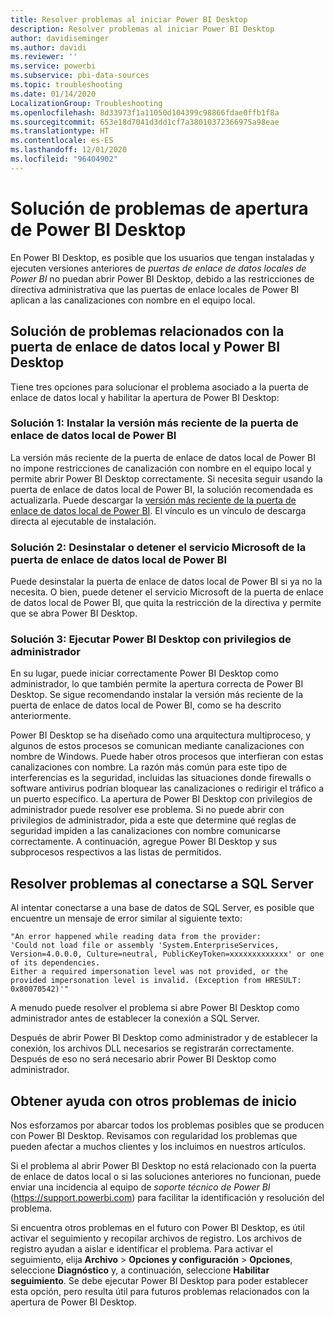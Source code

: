 ```yaml
---
title: Resolver problemas al iniciar Power BI Desktop
description: Resolver problemas al iniciar Power BI Desktop
author: davidiseminger
ms.author: davidi
ms.reviewer: ''
ms.service: powerbi
ms.subservice: pbi-data-sources
ms.topic: troubleshooting
ms.date: 01/14/2020
LocalizationGroup: Troubleshooting
ms.openlocfilehash: 8d33973f1a11050d104399c98866fdae0ffb1f8a
ms.sourcegitcommit: 653e18d7041d3dd1cf7a38010372366975a98eae
ms.translationtype: HT
ms.contentlocale: es-ES
ms.lasthandoff: 12/01/2020
ms.locfileid: "96404902"
---
```

# <a name="troubleshoot-opening-power-bi-desktop"></a>Solución de problemas de apertura de Power BI Desktop

En Power BI Desktop, es posible que los usuarios que tengan instaladas y ejecuten versiones anteriores de *puertas de enlace de datos locales de Power BI* no puedan abrir Power BI Desktop, debido a las restricciones de directiva administrativa que las puertas de enlace locales de Power BI aplican a las canalizaciones con nombre en el equipo local.

## <a name="resolve-issues-with-the-on-premises-data-gateway-and-power-bi-desktop"></a>Solución de problemas relacionados con la puerta de enlace de datos local y Power BI Desktop

Tiene tres opciones para solucionar el problema asociado a la puerta de enlace de datos local y habilitar la apertura de Power BI Desktop:

### <a name="resolution-1-install-the-latest-version-of-power-bi-on-premises-data-gateway"></a>Solución 1: Instalar la versión más reciente de la puerta de enlace de datos local de Power BI

La versión más reciente de la puerta de enlace de datos local de Power BI no impone restricciones de canalización con nombre en el equipo local y permite abrir Power BI Desktop correctamente. Si necesita seguir usando la puerta de enlace de datos local de Power BI, la solución recomendada es actualizarla. Puede descargar la [versión más reciente de la puerta de enlace de datos local de Power BI](https://go.microsoft.com/fwlink/?LinkId=698863). El vínculo es un vínculo de descarga directa al ejecutable de instalación.

### <a name="resolution-2-uninstall-or-stop-the-power-bi-on-premises-data-gateway-microsoft-service"></a>Solución 2: Desinstalar o detener el servicio Microsoft de la puerta de enlace de datos local de Power BI

Puede desinstalar la puerta de enlace de datos local de Power BI si ya no la necesita. O bien, puede detener el servicio Microsoft de la puerta de enlace de datos local de Power BI, que quita la restricción de la directiva y permite que se abra Power BI Desktop.

### <a name="resolution-3-run-power-bi-desktop-with-administrator-privilege"></a>Solución 3: Ejecutar Power BI Desktop con privilegios de administrador

En su lugar, puede iniciar correctamente Power BI Desktop como administrador, lo que también permite la apertura correcta de Power BI Desktop. Se sigue recomendando instalar la versión más reciente de la puerta de enlace de datos local de Power BI, como se ha descrito anteriormente.

Power BI Desktop se ha diseñado como una arquitectura multiproceso, y algunos de estos procesos se comunican mediante canalizaciones con nombre de Windows. Puede haber otros procesos que interfieran con estas canalizaciones con nombre. La razón más común para este tipo de interferencias es la seguridad, incluidas las situaciones donde firewalls o software antivirus podrían bloquear las canalizaciones o redirigir el tráfico a un puerto específico. La apertura de Power BI Desktop con privilegios de administrador puede resolver ese problema. Si no puede abrir con privilegios de administrador, pida a este que determine qué reglas de seguridad impiden a las canalizaciones con nombre comunicarse correctamente. A continuación, agregue Power BI Desktop y sus subprocesos respectivos a las listas de permitidos.

## <a name="resolve-issues-when-connecting-to-sql-server"></a>Resolver problemas al conectarse a SQL Server

Al intentar conectarse a una base de datos de SQL Server, es posible que encuentre un mensaje de error similar al siguiente texto:

`"An error happened while reading data from the provider:`\
`'Could not load file or assembly 'System.EnterpriseServices, Version=4.0.0.0, Culture=neutral, PublicKeyToken=xxxxxxxxxxxxx' or one of its dependencies.`\
`Either a required impersonation level was not provided, or the provided impersonation level is invalid. (Exception from HRESULT: 0x80070542)'"`

A menudo puede resolver el problema si abre Power BI Desktop como administrador antes de establecer la conexión a SQL Server.

Después de abrir Power BI Desktop como administrador y de establecer la conexión, los archivos DLL necesarios se registrarán correctamente. Después de eso no será necesario abrir Power BI Desktop como administrador.

## <a name="get-help-with-other-launch-issues"></a>Obtener ayuda con otros problemas de inicio

Nos esforzamos por abarcar todos los problemas posibles que se producen con Power BI Desktop. Revisamos con regularidad los problemas que pueden afectar a muchos clientes y los incluimos en nuestros artículos.

Si el problema al abrir Power BI Desktop no está relacionado con la puerta de enlace de datos local o si las soluciones anteriores no funcionan, puede enviar una incidencia al equipo de *soporte técnico de Power BI* (<https://support.powerbi.com>) para facilitar la identificación y resolución del problema.

Si encuentra otros problemas en el futuro con Power BI Desktop, es útil activar el seguimiento y recopilar archivos de registro. Los archivos de registro ayudan a aislar e identificar el problema. Para activar el seguimiento, elija **Archivo** > **Opciones y configuración** > **Opciones**, seleccione **Diagnóstico** y, a continuación, seleccione **Habilitar seguimiento**. Se debe ejecutar Power BI Desktop para poder establecer esta opción, pero resulta útil para futuros problemas relacionados con la apertura de Power BI Desktop.
